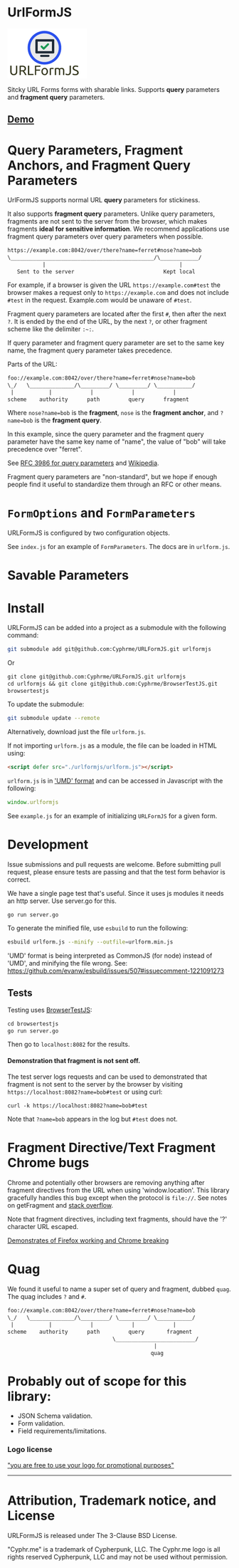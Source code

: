 # UrlFormJS 

![URLFormJS](./urlformjs.png)

Sitcky URL Forms forms with sharable links.  Supports **query** parameters and
**fragment query** parameters.

## [Demo](https://cyphrme.github.io/URLFormJS/#?first_name=Bob&last_name=Smith&email_address=bob@something.com&phone_number=1234567890&subscribe_latest_news=true&country_select=1:~:text=Bob)


# Query Parameters, Fragment Anchors, and Fragment Query Parameters
UrlFormJS supports normal URL **query** parameters for stickiness.  

It also supports **fragment query** parameters.  Unlike query parameters,
fragments are not sent to the server from the browser, which makes fragments
**ideal for sensitive information**.  We recommend applications use fragment
query parameters over query parameters when possible.   

    https://example.com:8042/over/there?name=ferret#nose?name=bob
    \_____________________________________________/\____________/
               |                                          |
       Sent to the server                            Kept local

For example, if a browser is given the URL `https://example.com#test` the browser
makes a request only to `https://example.com` and does not include `#test` in the
request.  Example.com would be unaware of `#test`.

Fragment query parameters are located after the first `#`, then after the next
`?`.  It is ended by the end of the URL, by the next `?`, or other fragment
scheme like the delimiter `:~:`.  

If query parameter and fragment query parameter are set to the same key name,
the fragment query parameter takes precedence.  

Parts of the URL:

    foo://example.com:8042/over/there?name=ferret#nose?name=bob
    \_/   \______________/\_________/ \_________/ \___________/
     |           |            |            |            |
    scheme    authority      path         query      fragment


Where `nose?name=bob` is the **fragment**, `nose` is the **fragment anchor**,
and `?name=bob` is the **fragment query**.  

In this example, since the query parameter
and the fragment query parameter have the same key name of "name", the value of
"bob" will take precedence over "ferret".  


See [RFC 3986 for query
parameters](https://www.rfc-editor.org/rfc/rfc3986#section-3.5) and [Wikipedia](https://en.wikipedia.org/wiki/URI_fragment).

Fragment query parameters are "non-standard", but we hope if enough people find
it useful to standardize them through an RFC or other means.  


# `FormOptions` and `FormParameters`
URLFormJS is configured by two configuration objects.  

See `index.js` for an example of `FormParameters`.  The docs are in `urlform.js`.

# Savable Parameters



# Install
URLFormJS can be added into a project as a submodule with the following command:

``` sh
git submodule add git@github.com:Cyphrme/URLFormJS.git urlformjs
```
Or
```
git clone git@github.com:Cyphrme/URLFormJS.git urlformjs
cd urlformjs && git clone git@github.com:Cyphrme/BrowserTestJS.git browsertestjs
```

To update the submodule:

```sh
git submodule update --remote
```

Alternatively, download just the file `urlform.js`.

If not importing `urlform.js` as a module, the file can be loaded in HTML using:

``` HTML
<script defer src="./urlformjs/urlform.js"></script>
```

`urlform.js` is in ['UMD' format](https://github.com/umdjs/umd) and can be accessed
in Javascript with the following:
``` Javascript
window.urlformjs
```

See `example.js` for an example of initializing `URLFormJS` for a given form.

# Development
Issue submissions and pull requests are welcome.  Before submitting pull
request, please ensure tests are passing and that the test form behavior is
correct.

We have a single page test that's useful.  Since it uses js modules it needs an
http server.  Use server.go for this.

```
go run server.go
```

To generate the minified file, use `esbuild` to run the following:

```sh
esbuild urlform.js --minify --outfile=urlform.min.js
```

'UMD' format is being interpreted as CommonJS (for node) instead of 'UMD', and
minifying the file wrong. See:
https://github.com/evanw/esbuild/issues/507#issuecomment-1221091273

## Tests
Testing uses [BrowserTestJS](https://github.com/Cyphrme/BrowserTestJS]):

```
cd browsertestjs
go run server.go
```

Then go to `localhost:8082` for the results.


#### Demonstration that fragment is not sent off.  
The test server logs requests and can be used to demonstrated that
fragment is not sent to the server by the browser by visiting
`https://localhost:8082?name=bob#test` or using curl:

```
curl -k https://localhost:8082?name=bob#test
```

Note that `?name=bob` appears in the log but `#test` does not.  

# Fragment Directive/Text Fragment Chrome bugs
Chrome and potentially other browsers are removing anything after fragment
directives from the URL when using 'window.location'.  This library gracefully
handles this bug except when the protocol is `file://`.  See notes on
getFragment and [stack overflow](https://stackoverflow.com/a/73366996/1923095).

Note that fragment directives, including text fragments, should have the '?'
character URL escaped.

[Demonstrates of Firefox working and Chrome
breaking](https://cyphrme.github.io/URLFormJS/fragment_text_demonstration.html)



# Quag

We found it useful to name a super set of query and fragment, dubbed `quag`.
The quag includes `?` and `#`.

    foo://example.com:8042/over/there?name=ferret#nose?name=bob
    \_/   \______________/\_________/ \_________/ \___________/
     |           |            |            |            |
    scheme    authority      path         query       fragment
                                     \_________________________/
                                                  | 
                                                 quag

# Probably out of scope for this library:
- JSON Schema validation. 
- Form validation.  
- Field requirements/limitations. 

### Logo license
["you are free to use your logo for promotional purposes"](https://support.freelogodesign.org/hc/en-us/categories/360003253451-Copyrights)

----------------------------------------------------------------------
# Attribution, Trademark notice, and License
URLFormJS is released under The 3-Clause BSD License. 

"Cyphr.me" is a trademark of Cypherpunk, LLC. The Cyphr.me logo is all rights
reserved Cypherpunk, LLC and may not be used without permission.
